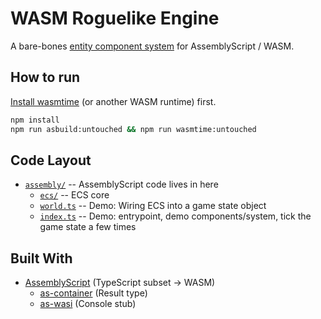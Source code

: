 # WASM Roguelike Engine

A bare-bones [entity component system](https://en.wikipedia.org/wiki/Entity_component_system) for AssemblyScript / WASM.

## How to run

[Install wasmtime](https://wasmtime.dev/) (or another WASM runtime) first.

```sh
npm install
npm run asbuild:untouched && npm run wasmtime:untouched
```

## Code Layout

* [`assembly/`](assembly/) -- AssemblyScript code lives in here
  * [`ecs/`](assembly/ecs) -- ECS core
  * [`world.ts`](assembly/world.ts) -- Demo: Wiring ECS into a game state object
  * [`index.ts`](assembly/index.ts) -- Demo: entrypoint, demo components/system, tick the game state a few times

## Built With

* [AssemblyScript](https://www.assemblyscript.org/) (TypeScript subset -> WASM)
  * [as-container](https://www.npmjs.com/package/as-container) (Result type)
  * [as-wasi](https://github.com/jedisct1/as-wasi) (Console stub)
